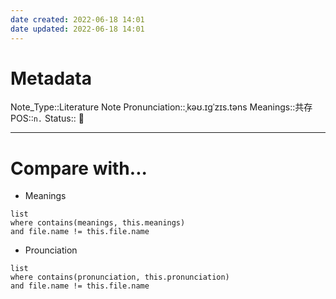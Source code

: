 ```yaml
---
date created: 2022-06-18 14:01
date updated: 2022-06-18 14:01
---
```

# Metadata

Note_Type::Literature Note
Pronunciation::ˌkəʊ.ɪɡˈzɪs.təns
Meanings::共存
POS::`n.`
Status:: 👶

---

# Compare with...

- Meanings

```dataview
list
where contains(meanings, this.meanings)
and file.name != this.file.name
```

- Prounciation

```dataview
list
where contains(pronunciation, this.pronunciation)
and file.name != this.file.name
```
